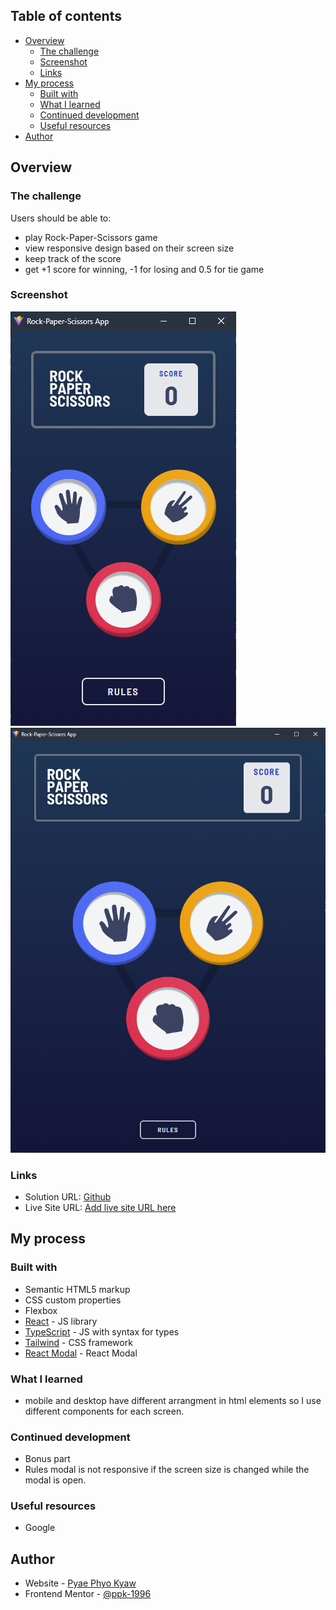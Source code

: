 ## Table of contents

- [Overview](#overview)
  - [The challenge](#the-challenge)
  - [Screenshot](#screenshot)
  - [Links](#links)
- [My process](#my-process)
  - [Built with](#built-with)
  - [What I learned](#what-i-learned)
  - [Continued development](#continued-development)
  - [Useful resources](#useful-resources)
- [Author](#author)

## Overview

### The challenge

Users should be able to:
- play Rock-Paper-Scissors game
- view responsive design based on their screen size
- keep track of the score
- get +1 score for winning, -1 for losing and 0.5 for tie game

### Screenshot

![](./design/iphoneX.png)
![](./design/ipad.png)

### Links

- Solution URL: [Github](https://github.com/ppk-1996/rock-paper-scissors-app)
- Live Site URL: [Add live site URL here](https://calculator-app-lyart.vercel.app/)

## My process


### Built with

- Semantic HTML5 markup
- CSS custom properties
- Flexbox
- [React](https://reactjs.org/) - JS library
- [TypeScript](https://www.typescriptlang.org/) - JS with syntax for types
- [Tailwind](https://tailwindcss.com/) - CSS framework
- [React Modal](https://www.npmjs.com/package/react-modal) - React Modal

### What I learned

- mobile and desktop have different arrangment in html elements so I use different components for each screen.

### Continued development
- Bonus part
- Rules modal is not responsive if the screen size is changed while the modal is open.

### Useful resources

- Google

## Author

- Website - [Pyae Phyo Kyaw](https://www.sudohex.com)
- Frontend Mentor - [@ppk-1996](https://www.frontendmentor.io/profile/ppk-1996)
